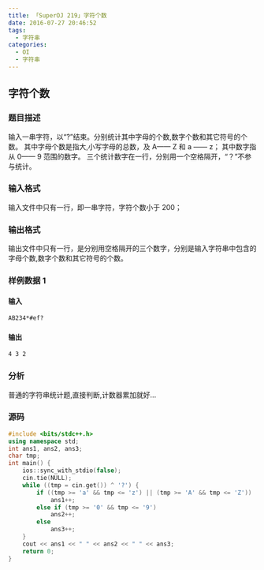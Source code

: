 ```yaml
---
title: 「SuperOJ 219」字符个数
date: 2016-07-27 20:46:52
tags:
  - 字符串
categories: 
  - OI
  - 字符串
---
```

## 字符个数
### 题目描述
输入一串字符，以“?”结束。分别统计其中字母的个数,数字个数和其它符号的个数。
其中字母个数是指大,小写字母的总数，及 A—— Z 和 a —— z；
其中数字指从 0—— 9 范围的数字。
三个统计数字在一行，分别用一个空格隔开，“？”不参与统计。
<!-- more -->
### 输入格式
输入文件中只有一行，即一串字符，字符个数小于 200；
### 输出格式
输出文件中只有一行，是分别用空格隔开的三个数字，分别是输入字符串中包含的字母个数,数字个数和其它符号的个数。
### 样例数据 1
#### 输入
``` bash
AB234*#ef?
```
#### 输出
``` bash
4 3 2
```
### 分析
普通的字符串统计题,直接判断,计数器累加就好...
### 源码
``` cpp
#include <bits/stdc++.h>
using namespace std;
int ans1, ans2, ans3;
char tmp;
int main() {
    ios::sync_with_stdio(false);
    cin.tie(NULL);
    while ((tmp = cin.get()) ^ '?') {
        if ((tmp >= 'a' && tmp <= 'z') || (tmp >= 'A' && tmp <= 'Z'))
            ans1++;
        else if (tmp >= '0' && tmp <= '9')
            ans2++;
        else
            ans3++;
    }
    cout << ans1 << " " << ans2 << " " << ans3;
    return 0;
}
```
